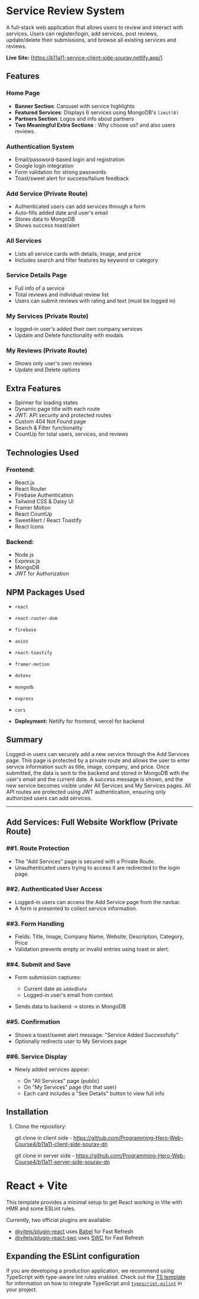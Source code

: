 # Service Review System

A full-stack web application that allows users to review and interact with services. 
Users can register/login, add services, post reviews, update/delete their submissions, and browse all existing services and reviews.

**Live Site:** [https://b11a11-service-client-side-sourav.netlify.app/]

## Features

### Home Page

* **Banner Section**: Carousel with service highlights
* **Featured Services**: Displays 6 services using MongoDB's `limit(6)`
* **Partners Section**: Logos and info about partners
* **Two Meaningful Extra Sections** : Why choose us? and also users reviews.

### Authentication System

* Email/password-based login and registration
* Google login integration
* Form validation for strong passwords
* Toast/sweet alert for success/failure feedback

### Add Service (Private Route)

* Authenticated users can add services through a form
* Auto-fills added date and user's email
* Stores data to MongoDB
* Shows success toast/alert

### All Services

* Lists all service cards with details, image, and price
* Includes search and filter features by keyword or category

### Service Details Page

* Full info of a service
* Total reviews and individual review list
* Users can submit reviews with rating and text (must be logged in)

### My Services (Private Route)
* logged-in user's added their own company services
* Update and Delete functionality with modals

### My Reviews (Private Route)

* Shows only user's own reviews
* Update and Delete options

## Extra Features

* Spinner for loading states
* Dynamic page title with each route
* JWT: API security and protected routes
* Custom 404 Not Found page
* Search & Filter functionality
* CountUp for total users, services, and reviews

## Technologies Used

### Frontend:

* React.js
* React Router
* Firebase Authentication
* Tailwind CSS & Daisy UI
* Framer Motion
* React CountUp
* SweetAlert / React Toastify
* React Icons

### Backend:

* Node.js
* Express.js
* MongoDB
* JWT for Authorization

## NPM Packages Used
- `react`
- `react-router-dom`
- `firebase`
- `axios`
- `react-toastify`
- `framer-motion`
- `dotenv`
- `mongodb`
- `express`
- `cors`

- **Deployment:** Netlify for frontend, vercel for backend

## Summary

Logged-in users can securely add a new service through the Add Services page. This page is protected by a private route and allows the user to enter service information such as title, image, company, and price. Once submitted, 
the data is sent to the backend and stored in MongoDB with the user's email and the current date. A success message is shown, and the new service becomes visible under All Services and My Services pages. 
All API routes are protected using JWT authentication, ensuring only authorized users can add services.

---

## Add Services: Full Website Workflow (Private Route)

### ##1. Route Protection

* The "Add Services" page is secured with a Private Route.
* Unauthenticated users trying to access it are redirected to the login page.

### ##2. Authenticated User Access

* Logged-in users can access the Add Service page from the navbar.
* A form is presented to collect service information.

### ##3. Form Handling

* Fields: Title, Image, Company Name, Website, Description, Category, Price
* Validation prevents empty or invalid entries using toast or alert.

### ##4. Submit and Save

* Form submission captures:

  * Current date as `addedDate`
  * Logged-in user's email from context
* Sends data to backend → stores in MongoDB

### ##5. Confirmation

* Shows a toast/sweet alert message: "Service Added Successfully"
* Optionally redirects user to My Services page

### ##6. Service Display

* Newly added services appear:

  * On "All Services" page (public)
  * On "My Services" page (for that user)
  * Each card includes a "See Details" button to view full info


## Installation
1. Clone the repository: 

   git clone in client side - https://github.com/Programming-Hero-Web-Course4/b11a11-client-side-sourav-dn
   
   git clone in server side - https://github.com/Programming-Hero-Web-Course4/b11a11-server-side-sourav-dn



















# React + Vite

This template provides a minimal setup to get React working in Vite with HMR and some ESLint rules.

Currently, two official plugins are available:

- [@vitejs/plugin-react](https://github.com/vitejs/vite-plugin-react/blob/main/packages/plugin-react) uses [Babel](https://babeljs.io/) for Fast Refresh
- [@vitejs/plugin-react-swc](https://github.com/vitejs/vite-plugin-react/blob/main/packages/plugin-react-swc) uses [SWC](https://swc.rs/) for Fast Refresh

## Expanding the ESLint configuration

If you are developing a production application, we recommend using TypeScript with type-aware lint rules enabled. Check out the [TS template](https://github.com/vitejs/vite/tree/main/packages/create-vite/template-react-ts) for information on how to integrate TypeScript and [`typescript-eslint`](https://typescript-eslint.io) in your project.
